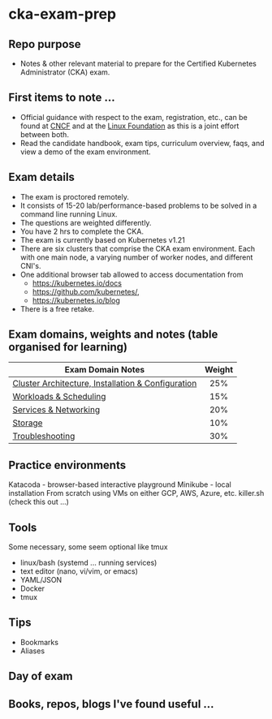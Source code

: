 # cka-exam-prep

## Repo purpose
- Notes & other relevant material to prepare for the Certified Kubernetes Administrator (CKA) exam.  

## First items to note ...
- Official guidance with respect to the exam, registration, etc., can be found
  at [CNCF](https://www.cncf.io/certification/cka/) and at the [Linux  Foundation](https://training.linuxfoundation.org/certification/certified-kubernetes-administrator-cka/)
  as this is a joint effort between both. 
- Read the candidate handbook, exam tips, curriculum overview, faqs, and view a
  demo of the exam environment.

## Exam details 
- The exam is proctored remotely.
- It consists of 15-20 lab/performance-based problems to be solved in a command line running Linux.
- The questions are weighted differently.
- You have 2 hrs to complete the CKA.
- The exam is currently based on Kubernetes v1.21 
- There are six clusters that comprise the CKA exam environment. Each with one
  main node, a varying number of worker nodes, and different CNI's.
- One additional browser tab allowed to access documentation from
  - https://kubernetes.io/docs
  - https://github.com/kubernetes/,
  - https://kubernetes.io/blog
- There is a free retake.

## Exam domains, weights and notes (table organised for learning) 
| Exam Domain Notes                                      | Weight |
|--------------------------------------------------------|:------:|
| [Cluster Architecture, Installation & Configuration](cluster-architecture-installation-and-configuration.md) |   25%  |
| [Workloads & Scheduling]()                             |   15%  |
| [Services & Networking]()                              |   20%  |
| [Storage]()                                            |   10%  |
| [Troubleshooting]()                                    |   30%  |

## Practice environments
Katacoda - browser-based interactive playground
Minikube - local installation
From scratch using VMs on either GCP, AWS, Azure, etc.
killer.sh (check this out ...)

## Tools
Some necessary, some seem optional like tmux
- linux/bash (systemd ... running services)
- text editor (nano, vi/vim, or emacs)
- YAML/JSON
- Docker
- tmux

## Tips 
- Bookmarks
- Aliases

## Day of exam


## Books, repos, blogs I've found useful ...

